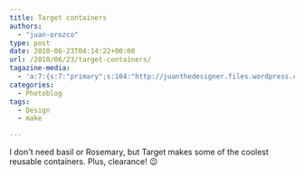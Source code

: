 ```yaml
---
title: Target containers
authors: 
  - "juan-orozco"
type: post
date: 2010-06-23T04:14:22+00:00
url: /2010/06/23/target-containers/
tagazine-media:
  - 'a:7:{s:7:"primary";s:104:"http://juanthedesigner.files.wordpress.com/2010/06/p_1600_1200_194674a1-6c5e-4cd4-af41-17d011c02478.jpeg";s:6:"images";a:1:{s:104:"http://juanthedesigner.files.wordpress.com/2010/06/p_1600_1200_194674a1-6c5e-4cd4-af41-17d011c02478.jpeg";a:6:{s:8:"file_url";s:104:"http://juanthedesigner.files.wordpress.com/2010/06/p_1600_1200_194674a1-6c5e-4cd4-af41-17d011c02478.jpeg";s:5:"width";s:4:"1200";s:6:"height";s:4:"1600";s:4:"type";s:5:"image";s:4:"area";s:7:"1920000";s:9:"file_path";s:0:"";}}s:6:"videos";a:0:{}s:11:"image_count";s:1:"1";s:6:"author";s:7:"8033531";s:7:"blog_id";s:8:"17975075";s:9:"mod_stamp";s:19:"2010-11-25 17:00:21";}'
categories:
  - Photoblog
tags:
  - Design
  - make

---
```

I don't need basil or Rosemary, but Target makes some of the coolest reusable containers. Plus, clearance! 😉

[<img src="http://juanthedesigner.files.wordpress.com/2010/06/p_1600_1200_194674a1-6c5e-4cd4-af41-17d011c02478.jpeg?w=580" alt="" class="alignnone size-full" data-recalc-dims="1" />][1]

 [1]: http://juanthedesigner.files.wordpress.com/2010/06/p_1600_1200_194674a1-6c5e-4cd4-af41-17d011c02478.jpeg?w=580